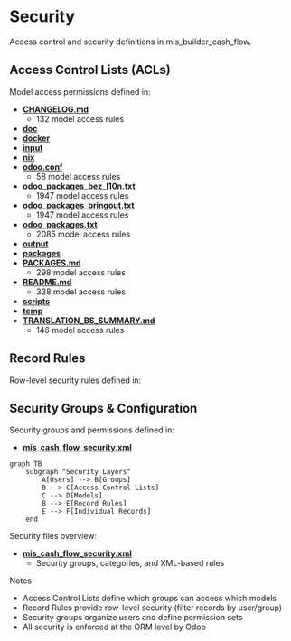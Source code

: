 # Security

Access control and security definitions in mis_builder_cash_flow.

## Access Control Lists (ACLs)

Model access permissions defined in:
- **[CHANGELOG.md](../CHANGELOG.md)**
  - 132 model access rules
- **[doc](../doc)**
- **[docker](../docker)**
- **[input](../input)**
- **[nix](../nix)**
- **[odoo.conf](../odoo.conf)**
  - 58 model access rules
- **[odoo_packages_bez_l10n.txt](../odoo_packages_bez_l10n.txt)**
  - 1947 model access rules
- **[odoo_packages_bringout.txt](../odoo_packages_bringout.txt)**
  - 1947 model access rules
- **[odoo_packages.txt](../odoo_packages.txt)**
  - 2085 model access rules
- **[output](../output)**
- **[packages](../packages)**
- **[PACKAGES.md](../PACKAGES.md)**
  - 298 model access rules
- **[README.md](../README.md)**
  - 338 model access rules
- **[scripts](../scripts)**
- **[temp](../temp)**
- **[TRANSLATION_BS_SUMMARY.md](../TRANSLATION_BS_SUMMARY.md)**
  - 146 model access rules

## Record Rules

Row-level security rules defined in:

## Security Groups & Configuration

Security groups and permissions defined in:
- **[mis_cash_flow_security.xml](../mis_builder_cash_flow/security/mis_cash_flow_security.xml)**

```mermaid
graph TB
    subgraph "Security Layers"
        A[Users] --> B[Groups]
        B --> C[Access Control Lists]
        C --> D[Models]
        B --> E[Record Rules]
        E --> F[Individual Records]
    end
```

Security files overview:
- **[mis_cash_flow_security.xml](../mis_builder_cash_flow/security/mis_cash_flow_security.xml)**
  - Security groups, categories, and XML-based rules

Notes
- Access Control Lists define which groups can access which models
- Record Rules provide row-level security (filter records by user/group)
- Security groups organize users and define permission sets
- All security is enforced at the ORM level by Odoo
